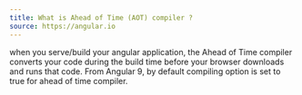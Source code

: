 ```yaml
---
title: What is Ahead of Time (AOT) compiler ?
source: https://angular.io
---
```


when you serve/build your angular application, the Ahead of Time compiler converts your code during the build time before your browser downloads and runs that code. From Angular 9, by default compiling option is set to true for ahead of time compiler.
